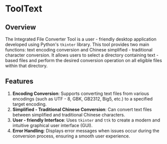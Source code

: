 # ToolText

## Overview
The Integrated File Converter Tool is a user - friendly desktop application developed using Python's `tkinter` library. This tool provides two main functions: text encoding conversion and Chinese simplified - traditional character conversion. It allows users to select a directory containing text - based files and perform the desired conversion operation on all eligible files within that directory.

## Features
1. **Encoding Conversion**: Supports converting text files from various encodings (such as UTF - 8, GBK, GB2312, Big5, etc.) to a specified target encoding.
2. **Simplified - Traditional Chinese Conversion**: Can convert text files between simplified and traditional Chinese characters.
3. **User - friendly Interface**: Uses `tkinter` and `ttk` to create a modern and intuitive graphical user interface (GUI).
4. **Error Handling**: Displays error messages when issues occur during the conversion process, ensuring a smooth user experience.
